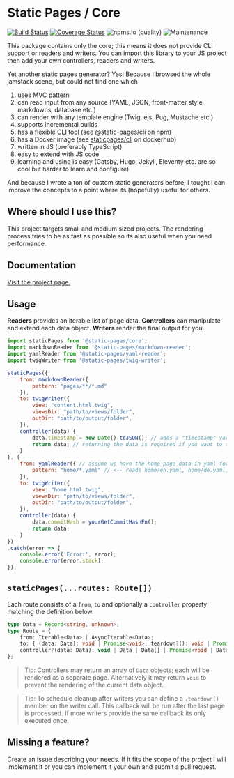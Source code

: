 # Static Pages / Core

[![Build Status](https://github.com/staticpagesjs/core/actions/workflows/coveralls.yaml/badge.svg)](https://github.com/staticpagesjs/core/actions/workflows/coveralls.yaml)
[![Coverage Status](https://coveralls.io/repos/github/staticpagesjs/core/badge.svg?branch=master)](https://coveralls.io/github/staticpagesjs/core?branch=master)
![npms.io (quality)](https://img.shields.io/npms-io/quality-score/@static-pages/core?label=quality)
![Maintenance](https://img.shields.io/maintenance/yes/2023)

This package contains only the core; this means it does not provide CLI support or readers and writers.
You can import this library to your JS project then add your own controllers, readers and writers.

Yet another static pages generator?
Yes! Because I browsed the whole jamstack scene, but could not find one which
1. uses MVC pattern
2. can read input from any source (YAML, JSON, front-matter style markdowns, database etc.)
3. can render with any template engine (Twig, ejs, Pug, Mustache etc.)
4. supports incremental builds
5. has a flexible CLI tool (see [@static-pages/cli](https://www.npmjs.com/package/@static-pages/cli) on npm)
6. has a Docker image (see [staticpages/cli](https://hub.docker.com/repository/docker/staticpages/cli) on dockerhub)
7. written in JS (preferably TypeScript)
8. easy to extend with JS code
9. learning and using is easy (Gatsby, Hugo, Jekyll, Eleventy etc. are so cool but harder to learn and configure)

And because I wrote a ton of custom static generators before; I tought I can improve the concepts to a point where its (hopefully) useful for others.

## Where should I use this?
This project targets small and medium sized projects. The rendering process tries to be as fast as possible so its also useful when you need performance.

## Documentation
[Visit the project page.](https://staticpagesjs.github.io/)

## Usage
__Readers__ provides an iterable list of page data. __Controllers__ can manipulate and extend each data object. __Writers__ render the final output for you.

```js
import staticPages from '@static-pages/core';
import markdownReader from '@static-pages/markdown-reader';
import yamlReader from '@static-pages/yaml-reader';
import twigWriter from '@static-pages/twig-writer';

staticPages({
    from: markdownReader({
        pattern: "pages/**/*.md"
    }),
    to: twigWriter({
        view: "content.html.twig",
        viewsDir: "path/to/views/folder",
        outDir: "path/to/output/folder",
    }),
    controller(data) {
        data.timestamp = new Date().toJSON(); // adds a "timestamp" variable
        return data; // returning the data is required if you want to send it to the renderer
    }
}, {
    from: yamlReader({ // assume we have the home page data in yaml format.
        pattern: "home/*.yaml" // <-- reads home/en.yaml, home/de.yaml, home/fr.yaml etc.
    }),
    to: twigWriter({
        view: "home.html.twig",
        viewsDir: "path/to/views/folder",
        outDir: "path/to/output/folder",
    }),
    controller(data) {
        data.commitHash = yourGetCommitHashFn();
        return data;
    }
})
.catch(error => {
    console.error('Error:', error);
    console.error(error.stack);
});
```

## `staticPages(...routes: Route[])`

Each route consists of a `from`, `to` and optionally a `controller` property matching the definition below.

```ts
type Data = Record<string, unknown>;
type Route = {
    from: Iterable<Data> | AsyncIterable<Data>;
    to: { (data: Data): void | Promise<void>; teardown?(): void | Promise<void>; };
    controller?(data: Data): void | Data | Data[] | Promise<void | Data | Data[]>;
};
```

> Tip: Controllers may return an array of `Data` objects; each will be rendered as a separate page.
> Alternatively it may return `void` to prevent the rendering of the current data object.

> Tip: To schedule cleanup after writers you can define a `.teardown()` member on the writer call.
> This callback will be run after the last page is processed. If more writers provide the same callback
> its only executed once.

## Missing a feature?
Create an issue describing your needs. If it fits the scope of the project I will implement it or you can implement it your own and submit a pull request.
